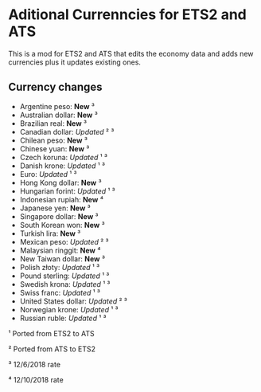 # Aditional Currenncies for ETS2 and ATS

This is a mod for ETS2 and ATS that edits the economy data and adds new currencies plus it updates existing ones.

## Currency changes

- Argentine peso: **New** ³
- Australian dollar: **New** ³
- Brazilian real: **New** ³
- Canadian dollar: _Updated_ ² ³
- Chilean peso: **New** ³
- Chinese yuan: **New** ³
- Czech koruna: _Updated_ ¹ ³
- Danish krone: _Updated_ ¹ ³
- Euro: _Updated_ ¹ ³
- Hong Kong dollar: **New** ³
- Hungarian forint: _Updated_ ¹ ³
- Indonesian rupiah: **New** ⁴
- Japanese yen: **New** ³
- Singapore dollar: **New** ³
- South Korean won: **New** ³
- Turkish lira: **New** ³
- Mexican peso: _Updated_ ² ³
- Malaysian ringgit: **New** ⁴
- New Taiwan dollar: **New** ³
- Polish złoty: _Updated_ ¹ ³
- Pound sterling: _Updated_ ¹ ³
- Swedish krona: _Updated_ ¹ ³
- Swiss franc: _Updated_ ¹ ³
- United States dollar: _Updated_ ² ³
- Norwegian krone: _Updated_ ¹ ³
- Russian ruble: _Updated_ ¹ ³

¹ Ported from ETS2 to ATS

² Ported from ATS to ETS2

³ 12/6/2018 rate

⁴ 12/10/2018 rate
